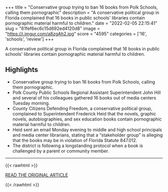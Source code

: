 +++
title = "Conservative group trying to ban 16 books from Polk Schools, calling them pornographic"
description = "A conservative political group in Florida complained that 16 books in public schools' libraries contain pornographic material harmful to children."
date = "2022-02-05 22:15:41"
slug = "61fef6ec6c15d692ed4120d8"
image = "https://i.imgur.com/a8zgAh2.jpg"
score = "4595"
categories = ['16', 'schools', 'review']
+++

A conservative political group in Florida complained that 16 books in public schools' libraries contain pornographic material harmful to children.

## Highlights

- Conservative group trying to ban 16 books from Polk Schools, calling them pornographic.
- Polk County Public Schools Regional Assistant Superintendent John Hill and several of his colleagues gathered 16 books out of media centers Tuesday morning.
- County Citizens Defending Freedom, a conservative political group, complained to Superintendent Frederick Heid that the novels, graphic novels, autobiographies, and sex education books contain pornographic material harmful to children.
- Heid sent an email Monday evening to middle and high school principals and media center librarians, stating that a “stakeholder group” is alleging that the books may be in violation of Florida Statute 847.012.
- The district is following a longstanding protocol when a book is challenged by a parent or community member.

---

{{< rawhtml >}}
  <p class="article-category">
    <a target="_blank" href="https://www.theledger.com/story/news/education/2022/01/26/county-citizens-defending-freedom-complained-polk-schools-superintendent-frederick-heid-novels-graph/9224745002/">READ THE ORIGINAL ARTICLE</a>
  </p>
{{< /rawhtml >}}
